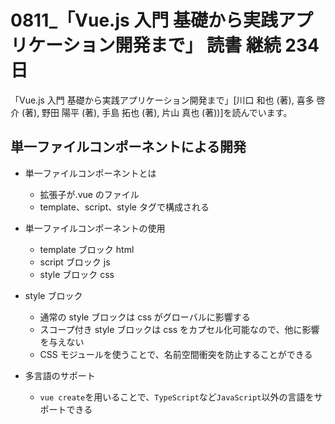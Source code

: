 # 0811\_「Vue.js 入門 基礎から実践アプリケーション開発まで」 読書 継続 234 日

「Vue.js 入門 基礎から実践アプリケーション開発まで」[川口 和也 (著), 喜多 啓介 (著), 野田 陽平 (著), 手島 拓也 (著), 片山 真也 (著))]を読んでいます。

## 単一ファイルコンポーネントによる開発

- 単一ファイルコンポーネントとは

  - 拡張子が.vue のファイル
  - template、script、style タグで構成される

- 単一ファイルコンポーネントの使用

  - template ブロック html
  - script ブロック js
  - style ブロック css

- style ブロック

  - 通常の style ブロックは css がグローバルに影響する
  - スコープ付き style ブロックは css をカプセル化可能なので、他に影響を与えない
  - CSS モジュールを使うことで、名前空間衝突を防止することができる

- 多言語のサポート
  - `vue create`を用いることで、`TypeScript`など`JavaScript`以外の言語をサポートできる
